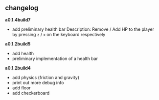 ## changelog

**a0.1.4build7**
  * add preliminary health bar 
  Description:
    Remove / Add HP to the player by pressing `z` / `x` on the keyboard respectively

**a0.1.2build5**
  * add health
  * preliminary implementation of a health bar

**a0.1.2build4**
  * add physics (friction and gravity)
  * print out more debug info
  * add floor
  * add checkerboard
